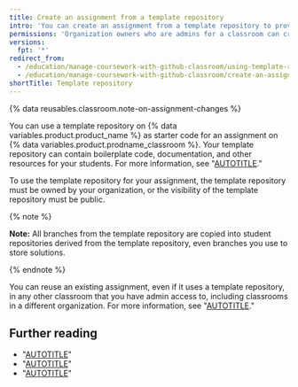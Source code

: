 ```yaml
---
title: Create an assignment from a template repository
intro: 'You can create an assignment from a template repository to provide starter code, documentation, and other resources to your students.'
permissions: 'Organization owners who are admins for a classroom can create an assignment from a template repository that is public or owned by the organization. {% data reusables.classroom.classroom-admins-link %}'
versions:
  fpt: '*'
redirect_from:
  - /education/manage-coursework-with-github-classroom/using-template-repos-for-assignments
  - /education/manage-coursework-with-github-classroom/create-an-assignment-from-a-template-repository
shortTitle: Template repository
---
```


{% data reusables.classroom.note-on-assignment-changes %}

You can use a template repository on {% data variables.product.product_name %} as starter code for an assignment on {% data variables.product.prodname_classroom %}. Your template repository can contain boilerplate code, documentation, and other resources for your students. For more information, see "[AUTOTITLE](/repositories/creating-and-managing-repositories/creating-a-template-repository)."

To use the template repository for your assignment, the template repository must be owned by your organization, or the visibility of the template repository must be public.

{% note %}

**Note:** All branches from the template repository are copied into student repositories derived from the template repository, even branches you use to store solutions.

{% endnote %}

You can reuse an existing assignment, even if it uses a template repository, in any other classroom that you have admin access to, including classrooms in a different organization. For more information, see "[AUTOTITLE](/education/manage-coursework-with-github-classroom/teach-with-github-classroom/reuse-an-assignment)."

## Further reading

- "[AUTOTITLE](/education/manage-coursework-with-github-classroom/teach-with-github-classroom/create-an-individual-assignment)"
- "[AUTOTITLE](/education/manage-coursework-with-github-classroom/teach-with-github-classroom/create-a-group-assignment)"
- "[AUTOTITLE](/education/manage-coursework-with-github-classroom/teach-with-github-classroom/using-github-classroom-with-github-cli)"
